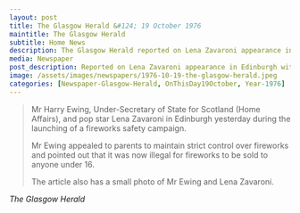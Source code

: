 ```yaml
---
layout: post
title: The Glasgow Herald &#124; 19 October 1976
maintitle: The Glasgow Herald
subtitle: Home News
description: The Glasgow Herald reported on Lena Zavaroni appearance in Edinburgh (on the 18 October 1976) with the Under-Secretary of State for Scotland, Harry Ewing, to help launch a firework safety campaign.
media: Newspaper
post_description: Reported on Lena Zavaroni appearance in Edinburgh with the Under-Secretary of State for Scotland, Harry Ewing, to help launch a firework safety campaign.
image: /assets/images/newspapers/1976-10-19-the-glasgow-herald.jpeg
categories: [Newspaper-Glasgow-Herald, OnThisDay19October, Year-1976]
---
```


<blockquote>
<p>Mr Harry Ewing, Under-Secretary of State for Scotland (Home Affairs), and pop star Lena Zavaroni in Edinburgh yesterday during the launching of a fireworks safety campaign.</p>
<p>Mr Ewing appealed to parents to maintain strict control over fireworks and pointed out that it was now illegal for fireworks to be sold to anyone under 16.</p>
<p>The article also has a small photo of Mr Ewing and Lena Zavaroni.</p>
</blockquote>
<cite>The Glasgow Herald</cite>
